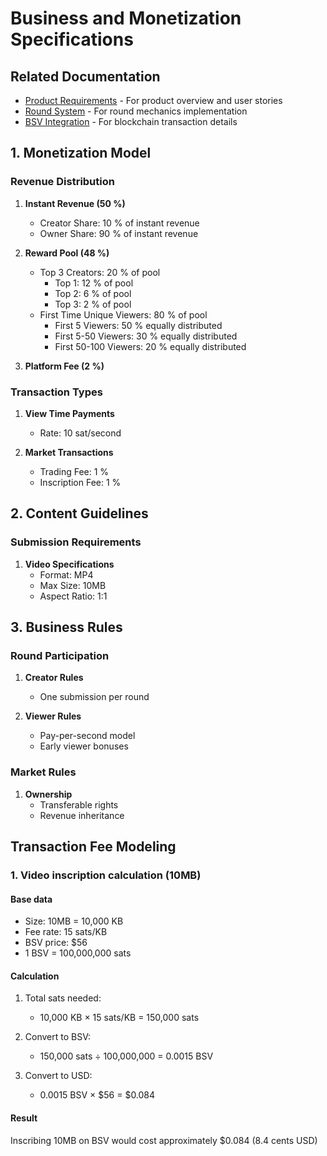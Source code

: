 # Business and Monetization Specifications

## Related Documentation
- [Product Requirements](./pdr.md) - For product overview and user stories
- [Round System](./round_system.md) - For round mechanics implementation
- [BSV Integration](./bsv_integration.md) - For blockchain transaction details

## 1. Monetization Model

### Revenue Distribution
1. **Instant Revenue (50 %)**
   - Creator Share: 10 % of instant revenue
   - Owner Share: 90 % of instant revenue

2. **Reward Pool (48 %)**
   - Top 3 Creators: 20 % of pool
      - Top 1: 12 % of pool
      - Top 2: 6 % of pool
      - Top 3: 2 % of pool
   - First Time Unique Viewers: 80 % of pool
      - First 5 Viewers: 50 % equally distributed
      - First 5-50 Viewers: 30 % equally distributed
      - First 50-100 Viewers: 20 % equally distributed

3. **Platform Fee (2 %)**

### Transaction Types
1. **View Time Payments**
   - Rate: 10 sat/second
   
2. **Market Transactions**
   - Trading Fee: 1 %
   - Inscription Fee: 1 %

## 2. Content Guidelines

### Submission Requirements
1. **Video Specifications**
   - Format: MP4
   - Max Size: 10MB
   - Aspect Ratio: 1:1

## 3. Business Rules

### Round Participation
1. **Creator Rules**
   - One submission per round

2. **Viewer Rules**
   - Pay-per-second model
   - Early viewer bonuses

### Market Rules
1. **Ownership**
   - Transferable rights
   - Revenue inheritance
   
## Transaction Fee Modeling
### 1. Video inscription calculation (10MB)
#### Base data
- Size: 10MB = 10,000 KB
- Fee rate: 15 sats/KB
- BSV price: \$56
- 1 BSV = 100,000,000 sats

#### Calculation
1. Total sats needed:
   - 10,000 KB × 15 sats/KB = 150,000 sats

2. Convert to BSV:
   - 150,000 sats ÷ 100,000,000 = 0.0015 BSV

3. Convert to USD:
   - 0.0015 BSV × \$56 = \$0.084

#### Result
Inscribing 10MB on BSV would cost approximately \$0.084 (8.4 cents USD)
